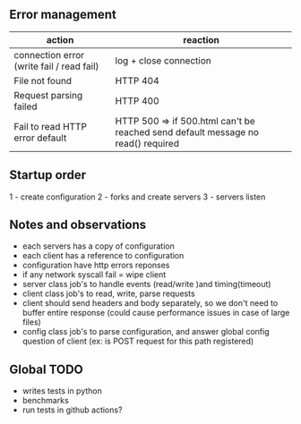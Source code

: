 ## Error management

| action | reaction |
| ------ | -------- |
| connection error (write fail / read fail) | log + close connection |
| File not found | HTTP 404 |
| Request parsing failed | HTTP 400 |
| Fail to read HTTP error default | HTTP 500 => if 500.html can't be reached send default message no read() required | 



## Startup order

1 - create configuration
2 - forks and create servers
3 - servers listen


## Notes and observations

- each servers has a copy of configuration
- each client has a reference to configuration
- configuration have http errors reponses
- if any network syscall fail = wipe client
- server class job's to handle events (read/write )and timing(timeout)
- client class job's to read, write, parse requests
- client should send headers and body separately, so we don't need to buffer entire response (could cause performance issues in case of large files)
- config class job's to parse configuration, and answer global config question of client (ex: is POST request for this path registered)

## Global TODO
- writes tests in python
- benchmarks
- run tests in github actions?